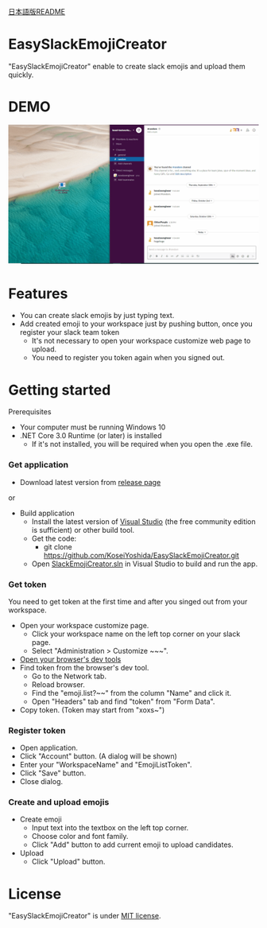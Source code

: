 [日本語版README](/README_resources/README_ja.md)

# EasySlackEmojiCreator

"EasySlackEmojiCreator" enable to create slack emojis and upload them quickly.



# DEMO

![demo](README_resources/demo.gif)



# Features

* You can create slack emojis by just typing text.
* Add created emoji to your workspace just by pushing button, once you register your slack team token
  * It's not necessary to open your workspace customize web page to upload.
  * You need to register you token again when you signed out.



# Getting started

Prerequisites

* Your computer must be running Windows 10
* .NET Core 3.0 Runtime (or later) is installed 
  * If it's not installed, you will be required when you open the .exe file.

### Get application  

* Download latest version from [release page](https://github.com/KoseiYoshida/EasySlackEmojiCreator/releases)  

or

* Build application
  * Install the latest version of [Visual Studio](https://developer.microsoft.com/en-us/windows/downloads) (the free community edition is sufficient) or other build tool.
  * Get the code:
    * git clone https://github.com/KoseiYoshida/EasySlackEmojiCreator.git
  * Open [SlackEmojiCreator.sln](https://github.com/KoseiYoshida/EasySlackEmojiCreator/blob/master/SlackEmojiCreator.sln) in Visual Studio to build and run the app.

### Get token  

You need to get token at the first time and after you singed out from your workspace.

* Open your workspace customize page.
  * Click your workspace name on the left top corner on your slack page.
  * Select "Administration > Customize ~~~".
* [Open your browser's dev tools](http://webmasters.stackexchange.com/a/77337)
* Find token from the browser's dev tool.
  * Go to the Network tab.
  * Reload browser.
  * Find the "emoji.list?~~" from the column "Name" and click it.
  * Open "Headers" tab and find "token" from "Form Data".
* Copy token. (Token may start from "xoxs~")

### Register token  

* Open application.
* Click "Account" button. (A dialog will be shown)
* Enter your "WorkspaceName" and "EmojiListToken".
* Click "Save" button.
* Close dialog.

### Create and upload emojis  

* Create emoji
  * Input text into the textbox on the left top corner.
  * Choose color and font family.
  * Click "Add" button to add current emoji to upload candidates.
* Upload
  * Click "Upload" button.



# License
"EasySlackEmojiCreator" is under [MIT license](https://en.wikipedia.org/wiki/MIT_License).
